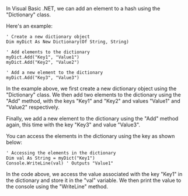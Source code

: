 In Visual Basic .NET, we can add an element to a hash using the "Dictionary" class.

Here's an example:

```vb.net
' Create a new dictionary object
Dim myDict As New Dictionary(Of String, String)

' Add elements to the dictionary
myDict.Add("Key1", "Value1")
myDict.Add("Key2", "Value2")

' Add a new element to the dictionary
myDict.Add("Key3", "Value3")
```

In the example above, we first create a new dictionary object using the "Dictionary" class. We then add two elements to the dictionary using the "Add" method, with the keys "Key1" and "Key2" and values "Value1" and "Value2" respectively.

Finally, we add a new element to the dictionary using the "Add" method again, this time with the key "Key3" and value "Value3".

You can access the elements in the dictionary using the key as shown below:

```vb.net
' Accessing the elements in the dictionary
Dim val As String = myDict("Key1")
Console.WriteLine(val) ' Outputs "Value1"
```

In the code above, we access the value associated with the key "Key1" in the dictionary and store it in the "val" variable. We then print the value to the console using the "WriteLine" method.